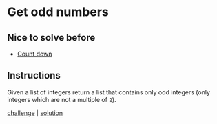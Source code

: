 # Get odd numbers

## Nice to solve before

- [Count down](../countdown/CountDown.md)

## Instructions

Given a list of integers return a list that contains only odd integers (only integers which are not a multiple of `2`).

[challenge](solution_test.go) | [solution](solution.go)

